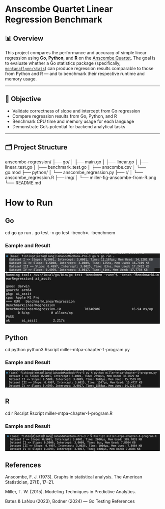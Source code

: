 # Anscombe Quartet Linear Regression Benchmark

## 📊 Overview

This project compares the performance and accuracy of simple linear regression using **Go**, **Python**, and **R** on the [Anscombe Quartet](https://en.wikipedia.org/wiki/Anscombe%27s_quartet). The goal is to evaluate whether a Go statistics package (specifically, [`montanaflynn/stats`](https://github.com/montanaflynn/stats)) can produce regression results comparable to those from Python and R — and to benchmark their respective runtime and memory usage.

---

## 🧪 Objective

- Validate correctness of slope and intercept from Go regression
- Compare regression results from Go, Python, and R
- Benchmark CPU time and memory usage for each language
- Demonstrate Go’s potential for backend analytical tasks

---

## 🗂️ Project Structure
anscombe-regression/
├── go/
│ ├── main.go
│ ├── linear.go
│ ├── linear_test.go
│ ├── benchmark_test.go
│ ├── anscombe.csv
│ └── go.mod
├── python/
│ └── anscombe_regression.py
├── r/
│ └── anscombe_regression.R
├── img/
│ └── miller-fig-anscombe-from-R.png
└── README.md

# How to Run

## Go
cd go
go run .
go test -v
go test -bench=. -benchmem
### Eample and Result
![Go Output](img/go_res.png)
![Go Output](img/go_bench.png)

## Python
cd python
python3 Rscript miller-mtpa-chapter-1-program.py
### Eample and Result
![Python Output](img/py_res.png)

## R
cd r
Rscript Rscript miller-mtpa-chapter-1-program.R
### Eample and Result
![R Output](img/r_res.png)

## References
Anscombe, F. J. (1973). Graphs in statistical analysis. The American Statistician, 27(1), 17–21.

Miller, T. W. (2015). Modeling Techniques in Predictive Analytics.

Bates & LaNou (2023), Bodner (2024) — Go Testing References
